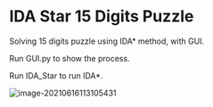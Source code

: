 # IDA Star 15 Digits Puzzle

Solving 15 digits puzzle using IDA* method, with GUI.

Run GUI.py to show the process.

Run IDA_Star to run IDA*.

![image-20210616113105431](https://tva1.sinaimg.cn/large/008i3skNgy1grjy7qb19bj60zk0km40a02.jpg)
